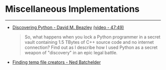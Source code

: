 Miscellaneous Implementations
=============================
---


* [Discovering Python - David M. Beazley](https://speakerdeck.com/pycon2014/discovering-python-by-david-beazley) [(video - 47:49)](https://www.youtube.com/watch?v=RZ4Sn-Y7AP8)
	> So, what happens when you lock a Python programmer in a secret vault containing 1.5 TBytes of C++ source code and no internet connection? Find out as I describe how I used Python as a secret weapon of "discovery" in an epic legal battle.
* [Finding temp file creators - Ned Batchelder](http://nedbatchelder.com/blog/201503/finding_temp_file_creators.html)
